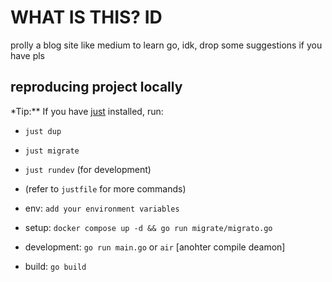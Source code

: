 # WHAT IS THIS? ID

prolly a blog site like medium to learn go, idk, drop some suggestions if you have pls

## reproducing project locally

\*Tip:\*\* If you have [just](https://github.com/casey/just) installed, run:

- `just dup`
- `just migrate`
- `just rundev` (for development)
- (refer to `justfile` for more commands)

- env: `add your environment variables`
- setup: `docker compose up -d && go run migrate/migrato.go`

- development: `go run main.go` or `air` [anohter compile deamon]
- build: `go build`
